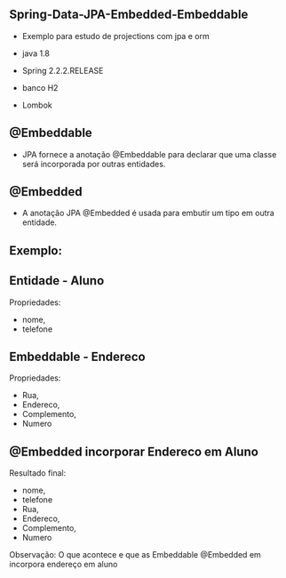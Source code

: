 ## Spring-Data-JPA-Embedded-Embeddable
 * Exemplo para estudo de projections com jpa e orm

 * java 1.8 </br>
 * Spring 2.2.2.RELEASE </br>
 * banco H2 </br>
 * Lombok </br>

##  @Embeddable
 * JPA fornece a anotação @Embeddable para declarar que uma classe será incorporada por outras entidades.

##  @Embedded
 * A anotação JPA @Embedded é usada para embutir um tipo em outra entidade.


## Exemplo:
## Entidade - Aluno
Propriedades:
* nome, 
* telefone

## Embeddable - Endereco
Propriedades:
* Rua,
* Endereco,
* Complemento,
* Numero

## @Embedded incorporar Endereco em Aluno
Resultado final:
* nome, 
* telefone
* Rua,
* Endereco,
* Complemento,
* Numero

Observação:
O que acontece e que as Embeddable @Embedded em incorpora endereço em aluno  


